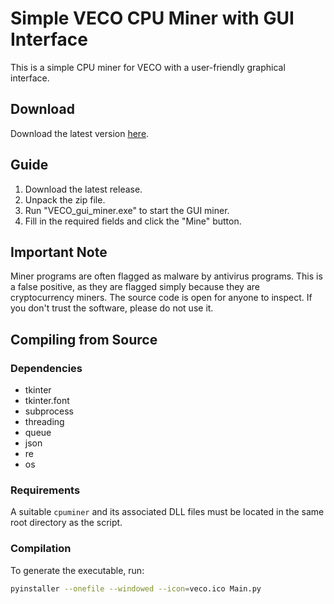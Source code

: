 # Simple VECO CPU Miner with GUI Interface

This is a simple CPU miner for VECO with a user-friendly graphical interface.

## Download

Download the latest version [here](https://github.com/vecocoin/GPU-miner/releases/).

## Guide

1. Download the latest release.
2. Unpack the zip file.
3. Run "VECO_gui_miner.exe" to start the GUI miner.
4. Fill in the required fields and click the "Mine" button.

## Important Note

Miner programs are often flagged as malware by antivirus programs. This is a false positive, as they are flagged simply because they are cryptocurrency miners. The source code is open for anyone to inspect. If you don't trust the software, please do not use it.

## Compiling from Source

### Dependencies

- tkinter
- tkinter.font
- subprocess
- threading
- queue
- json
- re
- os

### Requirements

A suitable `cpuminer` and its associated DLL files must be located in the same root directory as the script.

### Compilation

To generate the executable, run:

```bash
pyinstaller --onefile --windowed --icon=veco.ico Main.py
